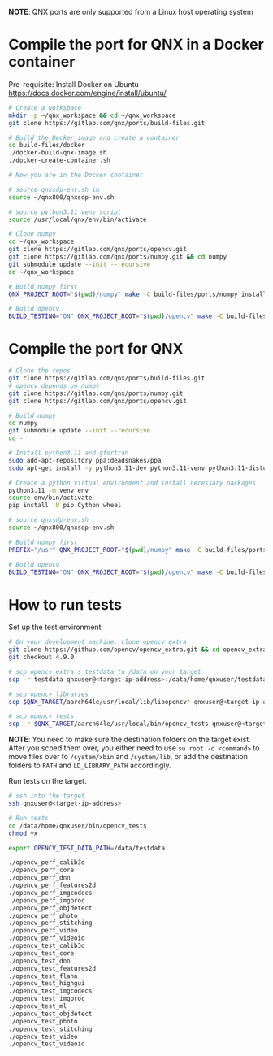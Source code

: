 **NOTE**: QNX ports are only supported from a Linux host operating system

# Compile the port for QNX in a Docker container

Pre-requisite: Install Docker on Ubuntu https://docs.docker.com/engine/install/ubuntu/
```bash
# Create a workspace
mkdir -p ~/qnx_workspace && cd ~/qnx_workspace
git clone https://gitlab.com/qnx/ports/build-files.git

# Build the Docker image and create a container
cd build-files/docker
./docker-build-qnx-image.sh
./docker-create-container.sh

# Now you are in the Docker container

# source qnxsdp-env.sh in
source ~/qnx800/qnxsdp-env.sh

# source python3.11 venv script
source /usr/local/qnx/env/bin/activate

# Clone numpy
cd ~/qnx_workspace
git clone https://gitlab.com/qnx/ports/opencv.git
git clone https://gitlab.com/qnx/ports/numpy.git && cd numpy
git submodule update --init --recursive
cd ~/qnx_workspace

# Build numpy first
QNX_PROJECT_ROOT="$(pwd)/numpy" make -C build-files/ports/numpy install -j$(nproc)

# Build opencv
BUILD_TESTING="ON" QNX_PROJECT_ROOT="$(pwd)/opencv" make -C build-files/ports/opencv install -j$(nproc)
```

# Compile the port for QNX
```bash
# Clone the repos
git clone https://gitlab.com/qnx/ports/build-files.git
# opencv depends on numpy
git clone https://gitlab.com/qnx/ports/numpy.git
git clone https://gitlab.com/qnx/ports/opencv.git

# Build numpy
cd numpy
git submodule update --init --recursive
cd -

# Install python3.11 and gfortran
sudo add-apt-repository ppa:deadsnakes/ppa
sudo apt-get install -y python3.11-dev python3.11-venv python3.11-distutils software-properties-common gfortran

# Create a python virtual environment and install necessary packages
python3.11 -m venv env
source env/bin/activate
pip install -U pip Cython wheel

# source qnxsdp-env.sh
source ~/qnx800/qnxsdp-env.sh

# Build numpy first
PREFIX="/usr" QNX_PROJECT_ROOT="$(pwd)/numpy" make -C build-files/ports/numpy install -j$(nproc)

# Build opencv
BUILD_TESTING="ON" QNX_PROJECT_ROOT="$(pwd)/opencv" make -C build-files/ports/opencv install -j$(nproc)
```

# How to run tests

Set up the test environment
```bash
# On your development machine, clone opencv_extra
git clone https://github.com/opencv/opencv_extra.git && cd opencv_extra
git checkout 4.9.0

# scp opencv_extra's testdata to /data on your target
scp -r testdata qnxuser@<target-ip-address>:/data/home/qnxuser/testdata

# scp opencv libraries
scp $QNX_TARGET/aarch64le/usr/local/lib/libopencv* qnxuser@<target-ip-address>:/data/home/qnxuser/lib

# scp opencv tests
scp -r $QNX_TARGET/aarch64le/usr/local/bin/opencv_tests qnxuser@<target-ip-address>:/data/home/qnxuser/bin
```

**NOTE**: You need to make sure the destination folders on the target exist. After you scped them over, you either need to use `su root -c <command>` to move files over to `/system/xbin` and `/system/lib`, or add the destination folders to `PATH` and `LD_LIBRARY_PATH` accordingly. 

Run tests on the target.
```bash
# ssh into the target
ssh qnxuser@<target-ip-address>

# Run tests
cd /data/home/qnxuser/bin/opencv_tests
chmod +x

export OPENCV_TEST_DATA_PATH=/data/testdata

./opencv_perf_calib3d
./opencv_perf_core
./opencv_perf_dnn
./opencv_perf_features2d
./opencv_perf_imgcodecs
./opencv_perf_imgproc
./opencv_perf_objdetect
./opencv_perf_photo
./opencv_perf_stitching
./opencv_perf_video
./opencv_perf_videoio
./opencv_test_calib3d
./opencv_test_core
./opencv_test_dnn
./opencv_test_features2d
./opencv_test_flann
./opencv_test_highgui
./opencv_test_imgcodecs
./opencv_test_imgproc
./opencv_test_ml
./opencv_test_objdetect
./opencv_test_photo
./opencv_test_stitching
./opencv_test_video
./opencv_test_videoio
```
